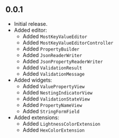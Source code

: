 ## 0.0.1

- Initial release.
- Added editor:
  - Added `MostKeyValueEditor`
  - Added `MostKeyValueEditorController`
  - Added `PropertyBuilder`
  - Added `JsonReaderWriter`
  - Added `JsonPropertyReaderWriter`
  - Added `ValidationResult`
  - Added `ValidationMessage`
- Added widgets:
  - Added `ValuePropertyView`
  - Added `NestingIndicatorView`
  - Added `ValidationStateView`
  - Added `PropertyNameView`
  - Added `StringFormField`
- Added extensions:
  - Added `LightnessColorExtension`
  - Added `HexColorExtension`